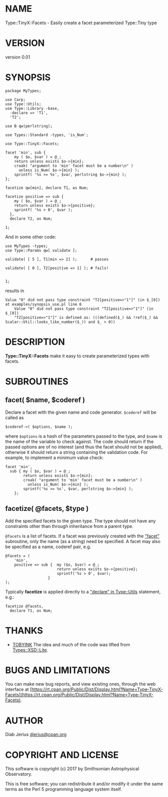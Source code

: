 # NAME

Type::TinyX::Facets - Easily create a facet parameterized Type::Tiny type

# VERSION

version 0.01

# SYNOPSIS

    package MyTypes;
    
    use Carp;
    use Type::Utils;
    use Type::Library -base,
      -declare => 'T1',
      'T2';
    
    use B qw(perlstring);
    
    use Types::Standard -types, 'is_Num';
    
    use Type::TinyX::Facets;
    
    facet 'min', sub {
        my ( $o, $var ) = @_;
        return unless exists $o->{min};
        croak( "argument to 'min' facet must be a number\n" )
          unless is_Num( $o->{min} );
        sprintf( '%s >= %s', $var, perlstring $o->{min} );
    };
    
    facetize qw[min], declare T1, as Num;
    
    facetize positive => sub {
        my ( $o, $var ) = @_;
        return unless exists $o->{positive};
        sprintf( '%s > 0', $var );
      },
      declare T2, as Num;
    
    1;

And in some other code:

    use MyTypes -types;
    use Type::Params qw[ validate ];
    
    validate( [ 5 ], T1[min => 2] );      # passes
    
    validate( [ 0 ], T2[positive => 1] ); # fails!
    
    
    1;

results in

    Value "0" did not pass type constraint "T2[positive=>"1"]" (in $_[0]) at examples/synopsis_use.pl line 6
        Value "0" did not pass type constraint "T2[positive=>"1"]" (in $_[0])
        "T2[positive=>"1"]" is defined as: (((defined($_) && !ref($_) && Scalar::Util::looks_like_number($_)) and $_ > 0))

# DESCRIPTION

**Type::TinyX::Facets** make it easy to create parameterized types with facets.

# SUBROUTINES

## facet( $name, $coderef )

Declare a facet with the given name and code generator. `$coderef`
will be called as

    $coderef->( $options, $name );

where `$options` is a hash of the parameters passed to the type, and
`$name` is the name of the variable to check against.  The code
should return if the passed options are of no interest (and thus the
facet should not be applied), otherwise it should return a string
containing the validation code.  For example, to implement a minimum
value check:

    facet 'min',
      sub { my ( $o, $var ) = @_;
            return unless exists $o->{min};
            croak( "argument to 'min' facet must be a number\n" )
              unless is_Num( $o->{min} );
            sprintf('%s >= %s', $var, perlstring $o->{min} );
        };

## facetize( @facets, $type )

Add the specified facets to the given type.  The type should not have
any constraints other than through inheritance from a parent type.

`@facets` is a list of facets.  If a facet was previously created with the
["facet"](#facet) subroutine, only the name (as a string) need be specified. A facet
may also be specified as a name, coderef pair, e.g.

    @facets = ( 
        'min',
        positive => sub {  my ($o, $var) = @_;
                           return unless exists $o->{positive};
                           sprintf('%s > 0', $var);
                       }
    );

Typically **facetize** is applied directly to a ["declare" in Type::Utils](https://metacpan.org/pod/Type::Utils#declare)
statement, e.g.:

    facetize @facets,
      declare T1, as Num;

# THANKS

- [TOBYINK](https://metacpan.org/author/TOBYINK) The idea and much of the code was lifted from [Types::XSD::Lite](https://metacpan.org/pod/Types::XSD::Lite).

# BUGS AND LIMITATIONS

You can make new bug reports, and view existing ones, through the
web interface at [https://rt.cpan.org/Public/Dist/Display.html?Name=Type-TinyX-Facets](https://rt.cpan.org/Public/Dist/Display.html?Name=Type-TinyX-Facets).

# AUTHOR

Diab Jerius <djerius@cpan.org>

# COPYRIGHT AND LICENSE

This software is copyright (c) 2017 by Smithsonian Astrophysical Observatory.

This is free software; you can redistribute it and/or modify it under
the same terms as the Perl 5 programming language system itself.
